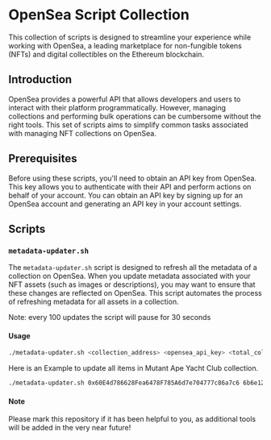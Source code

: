 # OpenSea Script Collection

This collection of scripts is designed to streamline your experience while working with OpenSea, a leading marketplace for non-fungible tokens (NFTs) and digital collectibles on the Ethereum blockchain.

## Introduction

OpenSea provides a powerful API that allows developers and users to interact with their platform programmatically. However, managing collections and performing bulk operations can be cumbersome without the right tools. This set of scripts aims to simplify common tasks associated with managing NFT collections on OpenSea.

## Prerequisites

Before using these scripts, you'll need to obtain an API key from OpenSea. This key allows you to authenticate with their API and perform actions on behalf of your account. You can obtain an API key by signing up for an OpenSea account and generating an API key in your account settings.

## Scripts

### `metadata-updater.sh`

The `metadata-updater.sh` script is designed to refresh all the metadata of a collection on OpenSea. When you update metadata associated with your NFT assets (such as images or descriptions), you may want to ensure that these changes are reflected on OpenSea. This script automates the process of refreshing metadata for all assets in a collection.

Note: every 100 updates the script will pause for 30 seconds

#### Usage

```bash
./metadata-updater.sh <collection_address> <opensea_api_key> <total_collection_items_number> 
```

Here is an Example to update all items in Mutant Ape Yacht Club collection.

```bash
./metadata-updater.sh 0x60E4d786628Fea6478F785A6d7e704777c86a7c6 6b6e123456789asdfghjklmnopqrstuv 20000
```

#### Note

Please mark this repository if it has been helpful to you, as additional tools will be added in the very near future!



